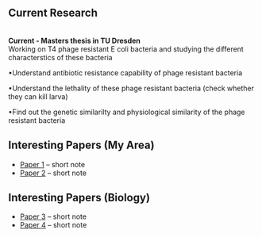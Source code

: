 <div class="cards">
  <div class="card">
    <h2>Current Research</h2><br>
     <strong> Current - Masters thesis in TU Dresden </strong> <br>
    Working on T4 phage resistant E coli bacteria and studying the different characterstics of these bacteria <br>
     <div>
       <p>•Understand antibiotic resistance capability of phage resistant bacteria </p>
       <p>•Understand the lethality of these phage resistant bacteria (check whether they can kill larva)</p>
       <p>•Find out the genetic similarilty and physiological similarity of the phage resistant bacteria </p>
      </div> 
    
  </div>
  <div class="card">
    <h2>Interesting Papers (My Area)</h2>
    <ul>
      <li><a href="link-to-paper1">Paper 1</a> – short note</li>
      <li><a href="link-to-paper2">Paper 2</a> – short note</li>
    </ul>
  </div>
  <div class="card">
    <h2>Interesting Papers (Biology)</h2>
    <ul>
      <li><a href="link-to-paper3">Paper 3</a> – short note</li>
      <li><a href="link-to-paper4">Paper 4</a> – short note</li>
    </ul>
  </div>
</div>

